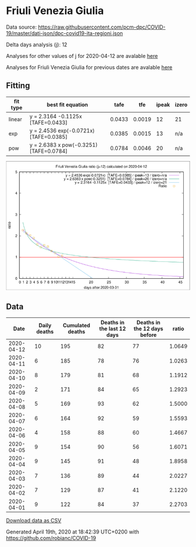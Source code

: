 # Friuli Venezia Giulia

Data source: https://raw.githubusercontent.com/pcm-dpc/COVID-19/master/dati-json/dpc-covid19-ita-regioni.json

Delta days analysis (j): 12

Analyses for other values of j for 2020-04-12 are avalable [here](../2020-04-12/README.md)

Analyses for Friuli Venezia Giulia for previous dates are avalable [here](../README.md)

## Fitting 
|fit type|best fit equation|tafe|tfe|ipeak|izero|
|-------|-----|--------|------|---|---|
|linear|y = 2.3164 -0.1125x  [TAFE=0.0433]|0.0433|0.0019|12|21|
|exp|y = 2.4536 exp(-0.0721x)  [TAFE=0.0385]|0.0385|0.0015|13|n/a|
|pow|y = 2.6383 x pow(-0.3251)  [TAFE=0.0784]|0.0784|0.0046|20|n/a|

![Plot](COVID-19_friuli_venezia_giulia_j12_2020-04-12.png)

## Data
|Date|Daily deaths|Cumulated deaths|Deaths in the last 12 days|Deaths in the 12 days before|ratio|
|----|----------|-----------|-------|--------------------|-----|
|2020-04-12|10|195|82|77|1.0649|
|2020-04-11|6|185|78|76|1.0263|
|2020-04-10|8|179|81|68|1.1912|
|2020-04-09|2|171|84|65|1.2923|
|2020-04-08|5|169|93|62|1.5000|
|2020-04-07|6|164|92|59|1.5593|
|2020-04-06|4|158|88|60|1.4667|
|2020-04-05|9|154|90|56|1.6071|
|2020-04-04|9|145|91|48|1.8958|
|2020-04-03|7|136|89|44|2.0227|
|2020-04-02|7|129|87|41|2.1220|
|2020-04-01|9|122|84|37|2.2703|

[Download data as CSV](COVID-19_friuli_venezia_giulia_j12_2020-04-12.csv)

Generated April 19th, 2020 at 18:42:39 UTC+0200 with https://github.com/robianc/COVID-19
